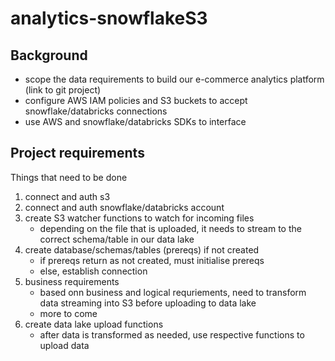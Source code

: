 # analytics-snowflakeS3

## Background
- scope the data requirements to build our e-commerce analytics platform (link to git project)
- configure AWS IAM policies and S3 buckets to accept snowflake/databricks connections
- use AWS and snowflake/databricks SDKs to interface 

## Project requirements
Things that need to be done
1. connect and auth s3
2. connect and auth snowflake/databricks account
3. create S3 watcher functions to watch for incoming files
    - depending on the file that is uploaded, it needs to stream to the correct schema/table in our data lake
4. create database/schemas/tables (prereqs) if not created 
    - if prereqs return as not created, must initialise prereqs
    - else, establish connection
5. business requirements
    - based onn business and logical requriements, need to transform data streaming into S3 before uploading to data lake
    - more to come
6. create data lake upload functions
    - after data is transformed as needed, use respective functions to upload data 


